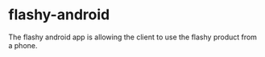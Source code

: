 flashy-android
==============
The flashy android app is allowing the client to use the flashy product from a phone.
